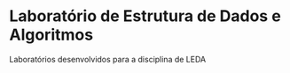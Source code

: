 # Laboratório de Estrutura de Dados e Algoritmos

Laboratórios desenvolvidos para a disciplina de LEDA
